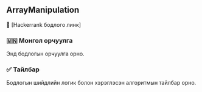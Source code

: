 ## ArrayManipulation
🔗 [Hackerrank бодлого линк]

### 🇲🇳 Монгол орчуулга  
Энд бодлогын орчуулга орно.

### ✅ Тайлбар  
Бодлогын шийдлийн логик болон хэрэглэсэн алгоритмын тайлбар орно.